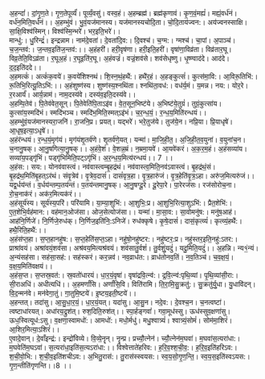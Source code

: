 

  
अ॒हन्दां॑। दां॒गृ॒ण॒ते। गृ॒ण॒तेपूर्व्यं॑। पूर्व्यं॒वसु॑। वस्व॒हं। अ॒हम्ब्रह्म॑। ब्रह्म॑कृणावं। कृ॒ण॒वं॒मह्यं॑। मह्यं॒वर्ध॑नं। वर्ध॑न॒मिति॒वर्ध॑नं।। अ॒हम्भु॑वं। भु॒वं॒यज॑मानस्य। यज॑मानस्यचोदि॒ता। चो॒दि॒ताय॑ज्वन:। अय॑ज्वनस्साक्षि। सा॒क्षि॒विश्व॑स्मिन्। विश्व॑स्मि॒न्भरे॑। भर॒इति॒भरे॑।।  
मान्धु॑:। धु॒रिन्द्रं॑। इन्द्रन्नाम। नाम॑दे॒वता॑। दे॒वता॑दि॒व:। दि॒वश्च॑। च॒ग्म:। ग्मश्च॑। चा॒पां। अ॒पाञ्च॑। च॒ज॒न्तव॑:। ज॒न्तव॒इति॑ज॒न्तव॑:।। अ॒हंहरी॑। हरी॒वृष॑णा। हरी॒इति॒हरी॑। वृषा॑णा॒विव्र॑ता। विव्र॑तार॒घू। विव्र॒तेति॒विऽव्र॑ता। र॒घूअ॒हं। र॒घूइति॑र॒घू। अ॒हंवज्रं॑। वज्रं॒शव॑से। शव॑सेधृष्णु। धृ॒ष्ण्वाद॑दे। आद॑दे। द॒द॒इति॑ददे।।  
अ॒हमत्कं॑। अत्कं॑क॒वये॑। क॒वये॑शिश्नथं। शि॒स्न॒थं॒हथै॑:। हथै॑र॒हं। अ॒हङ्कुत्सं॑। कुत्स॑मा॒वि:। आ॒विरू॒तिभि॑:। रू॒तिभि॒रित्यू॒तिऽभि॑:।। अ॒हंशुष्ण॑स्य। शुष्ण॑स्य॒श्नथि॑ता। श्नथि॑ता॒वध॑:। वध॑र्य॒मं। य॒मन्न। नय:। योर॒रे। र॒रआर्यं॑। आर्य॒न्नाम॑। नाम॒दस्य॑वे। दस्य॑व॒इति॒दस्य॑वे।।  
अ॒हम्पि॒तेव॑। पि॒तेव॑वेत॒सून्। पि॒तेवेति॑पि॒ताऽइ॑व। वे॒त॒सून॒भिष्ट॑ये। अ॒भिष्ट॑ये॒तुग्रं॑। तुग्रं॒कुत्सा॑य। कुत्सा॑य॒स्मदि॑भं। स्मदि॑भञ्च। स्मदि॑भ॒मिति॒स्मत्ऽइ॑भं। च॒र॒न्ध॒यं॒। र॒न्ध॒य॒मिति॑रन्धयं।। अ॒हम्भु॑वं॒यज॑मानस्यरा॒जनि॑। रा॒जनि॒प्र। प्रयत्। यद्भरे॑। भरे॒तुज॑ये। तुज॑ये॒न। नप्रि॒या। प्रि॒याधृषे॑। आ॒धृष॒इत्या॒ऽधृषे॑।।  
अ॒हंर॑न्धयं। र॒न्ध॒यं॒मृग॑यं। मृग॑यंशृ॒तर्व॑णे। शृ॒तर्व॑णे॒यत्। यन्मा॑। मा॒जि॒ही॒त॒। अ॒जि॒ही॒त॒व॒युना॑। व॒युना॑च॒न। च॒नानु॒षक्। आ॒नु॒षगित्या॒नु॒षक्।। अ॒हंवे॒शं। वे॒शन्न॒म्रं। न॒म्रमा॒यवे॑। आ॒यवे॑करं। अ॒क॒र॒म॒हं। अ॒हंसव्या॑य। सव्या॑य॒पड्गृ॑भिं। पड्गृ॑भिमिति॒पट्ऽगृ॑भिं। अ॒र॒न्ध॒य॒मित्य॑रन्धयं।। 7 ।।  
अ॒हंस:। सय:। योनव॑वास्त्वं। नव॑वास्त्वम्बृ॒हद्र॑थं। नव॑वास्त्व॒मिति॒नव॑ऽवास्त्वं। बृ॒हद्र॑थं॒सं। बृ॒हद्र॑थ॒मिति॑बृ॒हत्ऽर॑थं। संवृ॒त्रेव॑। वृ॒त्रेव॒दासं॑। दासं॑वृत्र॒हा। वृ॒त्र॒हारु॑जं। वृ॒त्र॒हेति॑वृ॒त्र॒ऽहा। अरु॑ज॒मित्यरु॑जं।। यद्व॒र्धय॑न्तं। व॒र्धय॑न्तम्प॒तय॑न्तं। प॒तय॑न्तमानु॒षक्। आ॒नु॒षग्दू॒रे। दू॒रेपा॒रे। पा॒रेरज॑सः। रज॑सोरोच॒ना। रो॒च॒नाक॑रं। अक॑र॒मित्यक॑रं।।  
अ॒हंसूर्य॑स्य। सूर्य॑स्य॒परि॑। परि॑यामि। या॒म्या॒शुभि॑:। आ॒शुभि॒:प्र। आ॒शुभि॒रित्या॒शुऽभि॑:। प्रैत॒शेभि॑:। ए॒त॒शेभि॒र्वह॑मान:। वह॑मान॒ओज॑सा। ओज॒सेत्योज॑सा।। यन्मा॑। मा॒सा॒व:। सा॒वोमनु॑ष:। मनु॑ष॒आह॑। आह॑नि॒र्णिजे॑। नि॒र्णिजे॒रुध॑क्। नि॒र्णिज॒इति॑नि॒:ऽनिजे॑। रुध॑क्कृषे। कृ॒षे॒दासं॑। दासं॒कृत्व्यं॑। कृत्व्यं॒हथै॑:। हथै॒रिति॒हथै॑:।।  
अ॒हंस॑प्त॒हा। स॒प्त॒हानहु॑ष:। स॒प्त॒हेति॑स॒प्त॒ऽहा। नहु॑षो॒नहु॑ष्टर:। नहु॑ष्टर॒:प्र। नहु॑स्तर॒इति॒नहु॑:ऽतर:। प्राश्रा॑वयं। अश्रा॑वयं॒शव॑सा। अश्र॑वय॒मित्यश्र॑वयं। शव॑सातु॒र्वशं॑। तु॒र्वशुं॒यदुं॑। यदु॒मिति॒यदुं॑।। अ॒हन्नि। न्य१॒॑न्यं। अ॒न्यंसह॑सा। सह॑सा॒सह॑:। सह॑स्करं। कर॒न्नव॑। नव॒व्राध॑त:। व्राध॑तोनव॒तिं। न॒व॒तिञ्च॑। च॒व॒क्ष॒यं॒। व॒क्ष॒य॒मिति॑वक्षयं।।  
अ॒हंस॒प्त। स॒प्तस्र॒वत॑:। स्र॒वतो॑धारयं। धा॒र॒यं॒वृषा॑। वृषा॑द्रवि॒त्न्व॑:। द्र॒वि॒त्न्व॑:पृथि॒व्यां। पृ॒थि॒व्यांसी॒रा:। सी॒राअधि॑। अधीत्यधि॑।। अ॒हमर्णां॑सि। अर्णां॑सि॒वि। विति॑रामि। ति॒रा॒मि॒सु॒क्रतु॑:। सु॒क्रतु॑र्यु॒धा। यु॒धावि॑दन्। वि॒द॒न्मन॑वे। मन॑वेगा॒तुं। गा॒तुमि॒ष्टये॑। इ॒ष्टय॒इती॒ष्टये॑।।  
अ॒हन्तत्। तदा॑सु। आ॒सु॒धा॒र॒यं॒। धा॒र॒यं॒यत्। यदा॑सु। आ॒सु॒न। नदे॒व:। दे॒वश्च॒न। च॒नत्वष्टा॑। त्वष्टाधा॑रयत्। अधा॑रय॒द्रुश॑त्। रुश॒दिति॒रुश॑त्।। स्पा॒र्हङ्गवां॑। गवा॒मूध॑स्सु। ऊध॑स्सुव॒क्षणा॑सु। ऊध॒स्वित्यूध॑:ऽसु। व॒क्षणा॒स्वामधो॑:। आमधो॑:। मधो॒र्मधु॑। मधु॒श्वात्र्यं॑। श्वात्र्यं॒सोमं॑। सोम॑मा॒शिरं॑। आ॒शिर॒मित्या॒ऽशिरं॑।।  
ए॒वादे॒वान्। दे॒वाँइन्द्र॑:। इन्द्रो॑विव्ये। वि॒व्ये॒नॄन्। नॄन्प्र। प्रच्यौ॒त्नेन॑। च्यौ॒त्नेन॑म॒घवा॑। म॒घवा॑स॒त्यरा॑धा:। म॒घवेति॑म॒घऽवा॑। स॒त्यरा॑धा॒इति॑स॒त्यऽरा॑धा:।। विश्वेत्ताते॑हरिव:। ह॒रि॒व॒श्श॒ची॒व॒:। ह॒रि॒व॒इति॑हरिऽव:। श॒ची॒वो॒भि:। श॒ची॒व॒इति॑शचीऽव:। अ॒भितु॒रास॑:। तु॒रास॑स्स्वयस:। स्व॒य॒सो॒गृ॒ण॒न्ति॒। स्व॒य॒स॒इति॑स्वऽयस:। गृ॒ण॒न्तीति॑गृणन्ति।।8 ।।  
